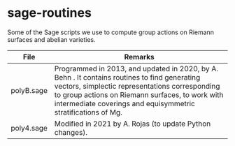 # sage-routines
Some of the Sage scripts we use to compute group actions on Riemann surfaces and abelian varieties.

| File       	| Remarks                                                                                                            	|
|------------	|--------------------------------------------------------------------------------------------------------------------	|
| polyB.sage 	| Programmed in 2013, and updated in 2020, by A. Behn . It contains routines to find generating vectors, simplectic representations corresponding to group actions on Riemann surfaces, to work with intermediate coverings and equisymmetric stratifications of Mg. 	|
| poly4.sage 	| Modified in 2021 by A. Rojas (to update Python changes).                                                           	|

